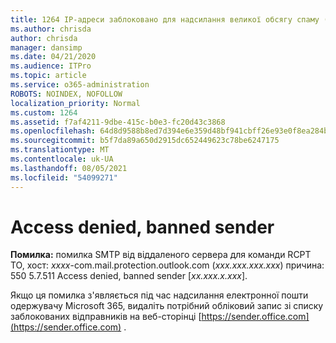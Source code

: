 ```yaml
---
title: 1264 IP-адреси заблоковано для надсилання великої обсягу спаму (550 5.7.51)
ms.author: chrisda
author: chrisda
manager: dansimp
ms.date: 04/21/2020
ms.audience: ITPro
ms.topic: article
ms.service: o365-administration
ROBOTS: NOINDEX, NOFOLLOW
localization_priority: Normal
ms.custom: 1264
ms.assetid: f7af4211-9dbe-415c-b0e3-fc20d43c3868
ms.openlocfilehash: 64d8d9588b8ed7d394e6e359d48bf941cbff26e93e0f8ea284bf3b6688400b3f
ms.sourcegitcommit: b5f7da89a650d2915dc652449623c78be6247175
ms.translationtype: MT
ms.contentlocale: uk-UA
ms.lasthandoff: 08/05/2021
ms.locfileid: "54099271"
---
```

# <a name="access-denied-banned-sender"></a>Access denied, banned sender

 **Помилка:** помилка SMTP від віддаленого сервера для команди RCPT TO, хост: *xxxx*-com.mail.protection.outlook.com (*xxx.xxx.xxx.xxx*) причина: 550 5.7.511 Access denied, banned sender [*xx.xxx.x.xxx*]. 

Якщо ця помилка з'являється під час надсилання електронної пошти одержувачу Microsoft 365, видаліть потрібний обліковий запис зі списку заблокованих відправників на веб-сторінці [https://sender.office.com](https://sender.office.com) .
